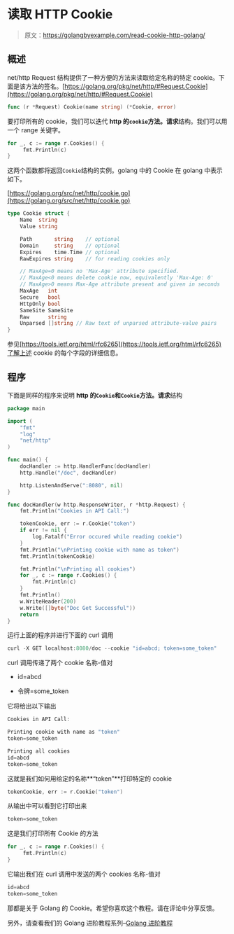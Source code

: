# 读取 HTTP Cookie

> 原文：<https://golangbyexample.com/read-cookie-http-golang/>

## **概述**

net/http Request 结构提供了一种方便的方法来读取给定名称的特定 cookie。下面是该方法的签名。[https://golang.org/pkg/net/http/#Request.Cookie](https://golang.org/pkg/net/http/#Request.Cookie)

```go
func (r *Request) Cookie(name string) (*Cookie, error)
```

要打印所有的 cookie，我们可以迭代 **http 的`cookie`方法。请求**结构。我们可以用一个 range 关键字。

```go
for _, c := range r.Cookies() {
     fmt.Println(c)
}
```

这两个函数都将返回`Cookie`结构的实例。golang 中的 Cookie 在 golang 中表示如下。

[https://golang.org/src/net/http/cookie.go](https://golang.org/src/net/http/cookie.go)

```go
type Cookie struct {
	Name  string
	Value string

	Path       string    // optional
	Domain     string    // optional
	Expires    time.Time // optional
	RawExpires string    // for reading cookies only

	// MaxAge=0 means no 'Max-Age' attribute specified.
	// MaxAge<0 means delete cookie now, equivalently 'Max-Age: 0'
	// MaxAge>0 means Max-Age attribute present and given in seconds
	MaxAge   int
	Secure   bool
	HttpOnly bool
	SameSite SameSite
	Raw      string
	Unparsed []string // Raw text of unparsed attribute-value pairs
}
```

参见[https://tools.ietf.org/html/rfc6265](https://tools.ietf.org/html/rfc6265)了解上述 cookie 的每个字段的详细信息。

## **程序**

下面是同样的程序来说明 **http 的`Cookie`和`Cookie`方法。请求**结构

```go
package main

import (
	"fmt"
	"log"
	"net/http"
)

func main() {
	docHandler := http.HandlerFunc(docHandler)
	http.Handle("/doc", docHandler)

	http.ListenAndServe(":8080", nil)
}

func docHandler(w http.ResponseWriter, r *http.Request) {
	fmt.Println("Cookies in API Call:")

	tokenCookie, err := r.Cookie("token")
	if err != nil {
		log.Fatalf("Error occured while reading cookie")
	}
	fmt.Println("\nPrinting cookie with name as token")
	fmt.Println(tokenCookie)

	fmt.Println("\nPrinting all cookies")
	for _, c := range r.Cookies() {
		fmt.Println(c)
	}
	fmt.Println()
	w.WriteHeader(200)
	w.Write([]byte("Doc Get Successful"))
	return
}
```

运行上面的程序并进行下面的 curl 调用

```go
curl -X GET localhost:8080/doc --cookie "id=abcd; token=some_token"
```

curl 调用传递了两个 cookie 名称-值对

*   id=abcd

*   令牌=some_token

它将给出以下输出

```go
Cookies in API Call:

Printing cookie with name as "token"
token=some_token

Printing all cookies
id=abcd
token=some_token
```

这就是我们如何用给定的名称**“token”**打印特定的 cookie

```go
tokenCookie, err := r.Cookie("token")
```

从输出中可以看到它打印出来

```go
token=some_token
```

这是我们打印所有 Cookie 的方法

```go
for _, c := range r.Cookies() {
     fmt.Println(c)
}
```

它输出我们在 curl 调用中发送的两个 cookies 名称-值对

```go
id=abcd
token=some_token
```

那都是关于 Golang 的 Cookie。希望你喜欢这个教程。请在评论中分享反馈。

另外，请查看我们的 Golang 进阶教程系列–[Golang 进阶教程](https://golangbyexample.com/golang-comprehensive-tutorial/)